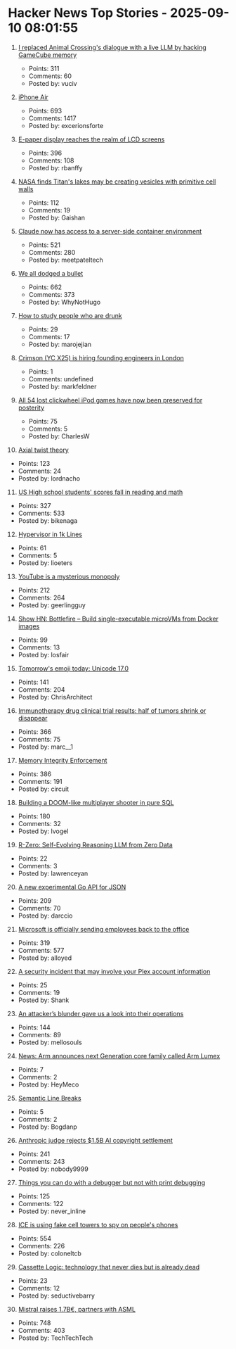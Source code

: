 # Hacker News Top Stories - 2025-09-10 08:01:55

1. [I replaced Animal Crossing's dialogue with a live LLM by hacking GameCube memory](https://joshfonseca.com/blogs/animal-crossing-llm)
   - Points: 311
   - Comments: 60
   - Posted by: vuciv

2. [iPhone Air](https://www.apple.com/newsroom/2025/09/introducing-iphone-air-a-powerful-new-iphone-with-a-breakthrough-design/)
   - Points: 693
   - Comments: 1417
   - Posted by: excerionsforte

3. [E-paper display reaches the realm of LCD screens](https://spectrum.ieee.org/e-paper-display-modos)
   - Points: 396
   - Comments: 108
   - Posted by: rbanffy

4. [NASA finds Titan's lakes may be creating vesicles with primitive cell walls](https://www.sciencedaily.com/releases/2025/08/250831112449.htm)
   - Points: 112
   - Comments: 19
   - Posted by: Gaishan

5. [Claude now has access to a server-side container environment](https://www.anthropic.com/news/create-files)
   - Points: 521
   - Comments: 280
   - Posted by: meetpateltech

6. [We all dodged a bullet](https://xeiaso.net/notes/2025/we-dodged-a-bullet/)
   - Points: 662
   - Comments: 373
   - Posted by: WhyNotHugo

7. [How to study people who are drunk](https://www.economist.com/science-and-technology/2025/09/03/how-to-study-people-who-are-very-drunk)
   - Points: 29
   - Comments: 17
   - Posted by: marojejian

8. [Crimson (YC X25) is hiring founding engineers in London](https://www.ycombinator.com/companies/crimson/jobs/kCikzj1-founding-engineer-full-stack)
   - Points: 1
   - Comments: undefined
   - Posted by: markfeldner

9. [All 54 lost clickwheel iPod games have now been preserved for posterity](https://arstechnica.com/gaming/2025/09/all-54-lost-clickwheel-ipod-games-have-now-been-preserved-for-posterity/)
   - Points: 75
   - Comments: 5
   - Posted by: CharlesW

10. [Axial twist theory](https://en.wikipedia.org/wiki/Axial_twist_theory)
   - Points: 123
   - Comments: 24
   - Posted by: lordnacho

11. [US High school students' scores fall in reading and math](https://apnews.com/article/naep-reading-math-scores-12th-grade-c18d6e3fbc125f12948cc70cb85a520a)
   - Points: 327
   - Comments: 533
   - Posted by: bikenaga

12. [Hypervisor in 1k Lines](https://1000hv.seiya.me/en)
   - Points: 61
   - Comments: 5
   - Posted by: lioeters

13. [YouTube is a mysterious monopoly](https://anderegg.ca/2025/09/08/youtube-is-a-mysterious-monopoly)
   - Points: 212
   - Comments: 264
   - Posted by: geerlingguy

14. [Show HN: Bottlefire – Build single-executable microVMs from Docker images](https://bottlefire.dev/)
   - Points: 99
   - Comments: 13
   - Posted by: losfair

15. [Tomorrow's emoji today: Unicode 17.0](https://jenniferdaniel.substack.com/p/tomorrows-emoji-today-unicode-170)
   - Points: 141
   - Comments: 204
   - Posted by: ChrisArchitect

16. [Immunotherapy drug clinical trial results: half of tumors shrink or disappear](https://www.rockefeller.edu/news/38120-immunotherapy-drug-eliminates-aggressive-cancers-in-clinical-trial/)
   - Points: 366
   - Comments: 75
   - Posted by: marc__1

17. [Memory Integrity Enforcement](https://security.apple.com/blog/memory-integrity-enforcement/)
   - Points: 386
   - Comments: 191
   - Posted by: circuit

18. [Building a DOOM-like multiplayer shooter in pure SQL](https://cedardb.com/blog/doomql/)
   - Points: 180
   - Comments: 32
   - Posted by: lvogel

19. [R-Zero: Self-Evolving Reasoning LLM from Zero Data](https://arxiv.org/abs/2508.05004)
   - Points: 22
   - Comments: 3
   - Posted by: lawrenceyan

20. [A new experimental Go API for JSON](https://go.dev/blog/jsonv2-exp)
   - Points: 209
   - Comments: 70
   - Posted by: darccio

21. [Microsoft is officially sending employees back to the office](https://www.businessinsider.com/microsoft-send-employees-back-to-office-rto-remote-work-2025-9)
   - Points: 319
   - Comments: 577
   - Posted by: alloyed

22. [A security incident that may involve your Plex account information](https://forums.plex.tv/t/important-notice-of-security-incident/930523)
   - Points: 25
   - Comments: 19
   - Posted by: Shank

23. [An attacker’s blunder gave us a look into their operations](https://www.huntress.com/blog/rare-look-inside-attacker-operation)
   - Points: 144
   - Comments: 89
   - Posted by: mellosouls

24. [News: Arm announces next Generation core family called Arm Lumex](https://www.phoronix.com/news/Arm-Lumex-Platform-C1)
   - Points: 7
   - Comments: 2
   - Posted by: HeyMeco

25. [Semantic Line Breaks](https://sembr.org)
   - Points: 5
   - Comments: 2
   - Posted by: Bogdanp

26. [Anthropic judge rejects $1.5B AI copyright settlement](https://news.bloomberglaw.com/ip-law/anthropic-judge-blasts-copyright-pact-as-nowhere-close-to-done)
   - Points: 241
   - Comments: 243
   - Posted by: nobody9999

27. [Things you can do with a debugger but not with print debugging](https://mahesh-hegde.github.io/posts/what_debugger_can/)
   - Points: 125
   - Comments: 122
   - Posted by: never_inline

28. [ICE is using fake cell towers to spy on people's phones](https://www.forbes.com/sites/the-wiretap/2025/09/09/how-ice-is-using-fake-cell-towers-to-spy-on-peoples-phones/)
   - Points: 554
   - Comments: 226
   - Posted by: coloneltcb

29. [Cassette Logic: technology that never dies but is already dead](https://www.differentshelf.com/cassette-logic/)
   - Points: 23
   - Comments: 12
   - Posted by: seductivebarry

30. [Mistral raises 1.7B€, partners with ASML](https://mistral.ai/news/mistral-ai-raises-1-7-b-to-accelerate-technological-progress-with-ai)
   - Points: 748
   - Comments: 403
   - Posted by: TechTechTech

